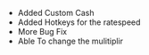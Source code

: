 - Added Custom Cash
- Added Hotkeys for the ratespeed
- More Bug Fix
- Able To change the mulitiplir